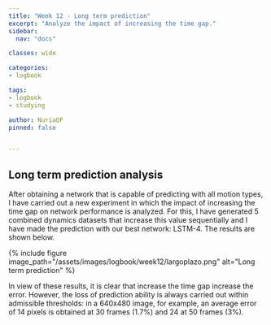 ```yaml
---
title: "Week 12 - Long term prediction"
excerpt: "Analyze the impact of increasing the time gap."
sidebar:
  nav: "docs"

classes: wide

categories:
- logbook

tags:
- logbook
- studying

author: NuriaOF
pinned: false


---
```



## Long term prediction analysis

After obtaining a network that is capable of predicting with all motion types, I have carried out a new experiment in which the impact of increasing the time gap on network performance is analyzed. For this, I have generated 5 combined dynamics datasets that increase this value sequentially and I have made the prediction with our best network: LSTM-4. The results are shown below.

{% include figure image_path="/assets/images/logbook/week12/largoplazo.png" alt="Long term prediction" %}

In view of these results, it is clear that increase the time gap increase the error. However, the loss of prediction ability is always carried out within admissible thresholds: in a 640x480 image, for example, an average error of 14 pixels is obtained at 30 frames (1.7%) and 24 at 50 frames (3%).
